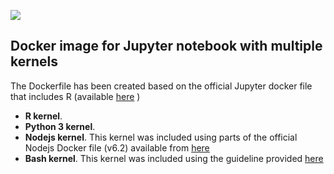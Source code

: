 [![](https://imagelayers.io/badge/fpsom/jupyter-kernels:latest.svg)](https://imagelayers.io/?images=fpsom/jupyter-kernels:latest 'Get your own badge on imagelayers.io')

## Docker image for Jupyter notebook with multiple kernels

The Dockerfile has been created based on the official Jupyter docker file that includes R (available [here](https://hub.docker.com/r/jupyter/r-notebook/) )

- **R kernel**.
- **Python 3 kernel**.
- **Nodejs kernel**. This kernel was included using parts of the official Nodejs Docker file (v6.2) available from [here](https://github.com/nodejs/docker-node)
- **Bash kernel**. This kernel was included using the guideline provided [here](https://github.com/takluyver/bash_kernel)
